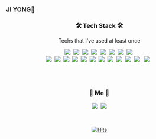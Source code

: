 ### JI YONG👋


<h3 align="center">🛠 Tech Stack 🛠</h3>
<p align="center"> Techs that I've used at least once </p>

<p align="center">
  <img src="https://img.shields.io/badge/Java-007396?style=flat-square&logo=Java&logoColor=white"/></a>&nbsp 
  <img src="https://img.shields.io/badge/C-A8B9CC?style=flat-square&logo=C&logoColor=white"/></a>&nbsp 
  <img src="https://img.shields.io/badge/Assembly language-A8B9CC?style=flat-square&logo=#654FF0&logoColor=white"/></a>&nbsp 
  <img src="https://img.shields.io/badge/C++-00599C?style=flat-square&logo=C%2B%2B&logoColor=white"/></a>&nbsp 
  <img src="https://img.shields.io/badge/Sql-3766AB?style=flat-square&logo=MySQL&logoColor=white"/></a>&nbsp 
  <img src="https://img.shields.io/badge/Python-3766AB?style=flat-square&logo=Python&logoColor=white"/></a>&nbsp 
  <img src="https://img.shields.io/badge/C&#35-3766AB?style=flat-square&logo=#239120&logoColor=white"/></a>&nbsp 
  <img src="https://img.shields.io/badge/R-11B48A?style=flat-square&logo=R&logoColor=white"/></a>&nbsp 
  
  <br>
  <img src="https://img.shields.io/badge/sckit learn-00599C?style=flat-square&logo=#F7931E&logoColor=white"/></a>&nbsp 
  <img src="https://img.shields.io/badge/Javascript-ffb13b?style=flat-square&logo=javascript&logoColor=white"/></a>&nbsp 
  <img src="https://img.shields.io/badge/css-1572B6?style=flat-square&logo=css3&logoColor=white"/></a>&nbsp 
  <img src="https://img.shields.io/badge/Bootstrap-1572B6?style=flat-square&logo=Bootstrap&logoColor=white"/></a>&nbsp 
  <img src="https://img.shields.io/badge/Keras-007396?style=flat-square&logo=Keras&logoColor=white"/></a>&nbsp 
  <img src="https://img.shields.io/badge/Docker-007396?style=flat-square&logo=Docker&logoColor=white"/></a>&nbsp 
  <img src="https://img.shields.io/badge/Spark-007396?style=flat-square&logo=#FF5C83&logoColor=white"/></a>&nbsp 
  <img src="https://img.shields.io/badge/Octave-007396?style=flat-square&logo=#0790C0&logoColor=white"/></a>&nbsp
  <img src="https://img.shields.io/badge/Matlab-007396?style=flat-square&logo=Mathworks&logoColor=white"/></a>&nbsp
  <img src="https://img.shields.io/badge/OpenCV-007396?style=flat-square&logo=OpenCV&logoColor=white"/></a>&nbsp 
  <img src="https://img.shields.io/badge/Pytorch-007396?style=flat-square&logo=PyTorch&logoColor=white"/></a> &nbsp 
  <img src="https://img.shields.io/badge/TensorFlow-007396?style=flat-square&logo=PyTorch&logoColor=white"/></a> &nbsp 
  
  
</p>

<br><br>
<h3 align="center"> 🍒 Me 🍒 </h3>
<p align="center">
  <a href="https://www.instagram.com/jyng.h/"><img src="https://img.shields.io/badge/Instagram-E4405F?style=flat-square&logo=Instagram&logoColor=white&link=https://www.instagram.com/woo0_hooo/"/></a>&nbsp
  <a href="mailto:jyong0719@naver.com"><img src="https://img.shields.io/badge/Gmail-d14836?style=flat-square&logo=Gmail&logoColor=white&link=viliketh1s98@naver.com"/></a>
</p>
<br>

<div align=center>
  
[![Hits](https://hits.seeyoufarm.com/api/count/incr/badge.svg?url=https%3A%2F%2Fgithub.com%2FHANJIYONG&count_bg=%2379C83D&title_bg=%23555555&icon=&icon_color=%23E7E7E7&title=hits&edge_flat=false)](https://hits.seeyoufarm.com)

</div>

